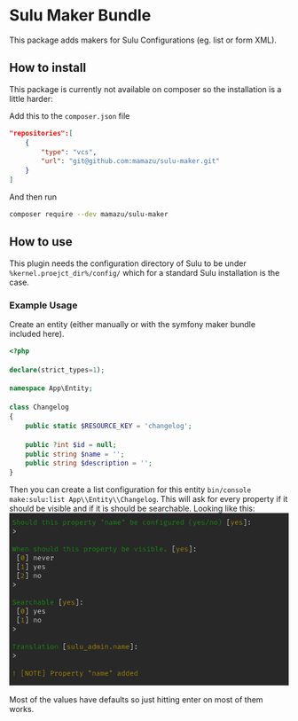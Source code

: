 # Sulu Maker Bundle

This package adds makers for Sulu Configurations (eg. list or form XML).

## How to install
This package is currently not available on composer so the installation is a little harder:

Add this to the `composer.json` file
```json
"repositories":[
    {
        "type": "vcs",
        "url": "git@github.com:mamazu/sulu-maker.git"
    }
]
```

And then run
```bash
composer require --dev mamazu/sulu-maker
```

## How to use
This plugin needs the configuration directory of Sulu to be under `%kernel.proejct_dir%/config/` which for a standard Sulu installation is the case.

### Example Usage
Create an entity (either manually or with the symfony maker bundle included here).
```php
<?php

declare(strict_types=1);

namespace App\Entity;

class Changelog
{
    public static $RESOURCE_KEY = 'changelog';

    public ?int $id = null;
    public string $name = '';
    public string $description = '';
}
```

Then you can create a list configuration for this entity `bin/console make:sulu:list App\\Entity\\Changelog`. This will ask for every property if it should be visible and if it is should be searchable. Looking like this:
![Image](img/maker_bundle.png)

Most of the values have defaults so just hitting enter on most of them works.
